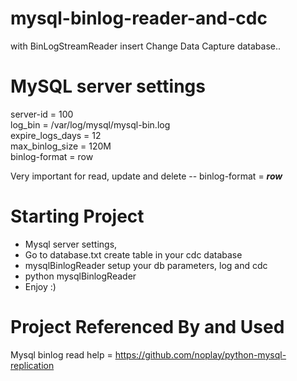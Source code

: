 # mysql-binlog-reader-and-cdc
with BinLogStreamReader insert Change Data Capture database..


# MySQL server settings

server-id		 = 100 <br>
log_bin			 = /var/log/mysql/mysql-bin.log <br>
expire_logs_days = 12<br>
max_binlog_size  = 120M <br>
binlog-format    = row<br>

Very important for read, update and delete -- binlog-format = <b><i> row</i> </b>  

# Starting Project

- Mysql server settings,
- Go to database.txt create table in your cdc database
- mysqlBinlogReader setup your db parameters, log and cdc
- python mysqlBinlogReader 
- Enjoy :)

# Project Referenced By and Used


Mysql binlog read help  =  https://github.com/noplay/python-mysql-replication